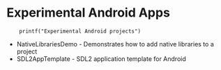 Experimental Android Apps
==============

```
    printf("Experimental Android projects")
```

* NativeLibrariesDemo - Demonstrates how to add native libraries to a project
* SDL2AppTemplate - SDL2 application template for Android
